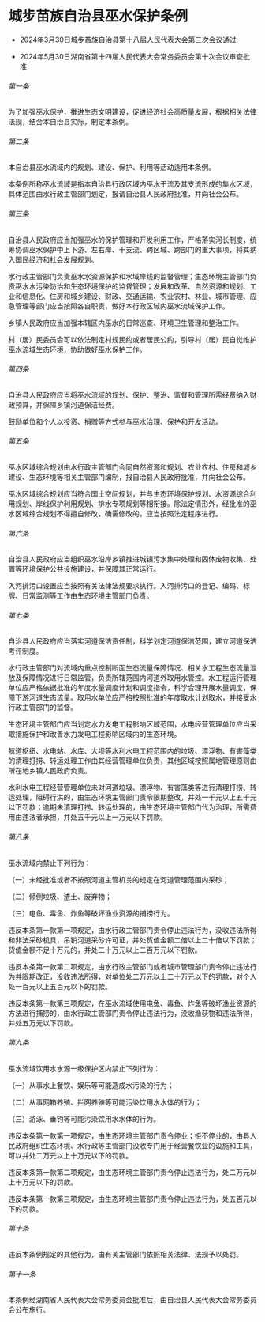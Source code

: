 # 城步苗族自治县巫水保护条例

- 2024年3月30日城步苗族自治县第十八届人民代表大会第三次会议通过

- 2024年5月30日湖南省第十四届人民代表大会常务委员会第十次会议审查批准

<!-- INFO END -->

###### 第一条

为了加强巫水保护，推进生态文明建设，促进经济社会高质量发展，根据相关法律法规，结合本自治县实际，制定本条例。

###### 第二条

本自治县巫水流域内的规划、建设、保护、利用等活动适用本条例。

本条例所称巫水流域是指本自治县行政区域内巫水干流及其支流形成的集水区域，具体范围由水行政主管部门划定，报请自治县人民政府批准，并向社会公布。

###### 第三条

自治县人民政府应当加强巫水的保护管理和开发利用工作，严格落实河长制度，统筹协调巫水保护中上下游、左右岸、干支流、跨区域、跨部门的重大事项，将其纳入国民经济和社会发展规划。

水行政主管部门负责巫水水资源保护和水域岸线的监督管理；生态环境主管部门负责巫水水污染防治和生态环境保护的监督管理；发展和改革、自然资源和规划、工业和信息化、住房和城乡建设、财政、交通运输、农业农村、林业、城市管理、应急管理等部门应当按照各自职责，做好本行政区域内巫水流域保护工作。

乡镇人民政府应当加强本辖区内巫水的日常巡查、环境卫生管理和整治工作。

村（居）民委员会可以依法制定村规民约或者居民公约，引导村（居）民自觉维护巫水流域生态环境，协助做好巫水保护工作。

###### 第四条

自治县人民政府应当将巫水流域的规划、保护、整治、监督和管理所需经费纳入财政预算，并保障乡镇河道保洁经费。

鼓励单位和个人以投资、捐赠等方式参与巫水治理、保护和开发活动。

###### 第五条

巫水区域综合规划由水行政主管部门会同自然资源和规划、农业农村、住房和城乡建设、生态环境等相关主管部门编制，报自治县人民政府批准，并向社会公布。

巫水区域综合规划应当符合国土空间规划，并与生态环境保护规划、水资源综合利用规划、岸线保护利用规划、排水专项规划等相衔接。除法定情形外，经批准的巫水区域综合规划不得擅自修改，确需修改的，应当按照法定程序进行。

###### 第六条

自治县人民政府应当组织巫水沿岸乡镇推进城镇污水集中处理和固体废物收集、处置等环境保护公共设施建设，并保障其正常运行。

入河排污口设置应当按照有关法律法规要求执行。入河排污口的登记、编码、标牌、日常监测等工作由生态环境主管部门负责。

###### 第七条

自治县人民政府应当落实河道保洁责任制，科学划定河道保洁范围，建立河道保洁考评制度。

水行政主管部门对流域内重点控制断面生态流量保障情况、相关水工程生态流量泄放及保障情况进行日常监管，负责所辖范围内河道外取用水管控。水工程运行管理单位应严格依据批准的年度水量调度计划和调度指令，科学合理开展水量调度，保障下游河道生态流量。取用水单位应严格按照批准的年度取水计划取水，并接受水行政主管部门的监督。

生态环境主管部门应当划定水力发电工程影响区域范围，水电经营管理单位应当采取措施保护和改善水力发电工程影响区域内的生态环境。

航道枢纽、水电站、水库、大坝等水利水电工程范围内的垃圾、漂浮物、有害藻类的清理打捞、转运处理工作由其经营管理单位负责，其他区域按照属地管理原则由所在地乡镇人民政府负责。

水利水电工程经营管理单位未对河道垃圾、漂浮物、有害藻类等进行清理打捞、转运处理，阻碍行洪的，由生态环境主管部门责令限期整改，并处一千元以上五千元以下罚款；逾期未清理打捞、转运处理的，由生态环境主管部门代为治理，所需费用由违法者承担，并处五千元以上一万元以下罚款。

###### 第八条

巫水流域内禁止下列行为：

（一）未经批准或者不按照河道主管机关的规定在河道管理范围内采砂；

（二）倾倒垃圾、渣土、废弃物；

（三）电鱼、毒鱼、炸鱼等破坏渔业资源的捕捞行为。

违反本条第一款第一项规定，由水行政主管部门责令停止违法行为，没收违法所得和非法采砂机具，吊销河道采砂许可证，并处货值金额二倍以上二十倍以下罚款；货值金额不足十万元的，并处二十万元以上二百万元以下罚款。

违反本条第一款第二项规定，由水行政主管部门或者城市管理部门责令停止违法行为并限期改正，没收违法所得，对单位处二万元以上二十万元以下的罚款，对个人处一百元以上五百元以下的罚款。

违反本条第一款第三项规定，在巫水流域使用电鱼、毒鱼、炸鱼等破坏渔业资源的方法进行捕捞的，由水行政主管部门责令停止违法行为，没收渔获物和违法所得，并处五万元以下罚款。

###### 第九条

巫水流域饮用水水源一级保护区内禁止下列行为：

（一）从事水上餐饮、娱乐等可能造成水污染的行为；

（二）从事网箱养殖、拦网养殖等可能污染饮用水水体的行为；

（三）游泳、垂钓等可能污染饮用水水体的行为。

违反本条第一款第一项规定，由生态环境主管部门责令停业；拒不停业的，由县人民政府组织生态环境、水行政等主管部门没收专门用于经营餐饮业的设施和工具，可以并处二万元以上十万元以下的罚款。

违反本条第一款第二项规定，由生态环境主管部门责令停止违法行为，处二万元以上十万元以下的罚款。

违反本条第一款第三项规定，由生态环境主管部门责令停止违法行为，处五百元以下的罚款。

###### 第十条

违反本条例规定的其他行为，由有关主管部门依照相关法律、法规予以处罚。

###### 第十一条

本条例经湖南省人民代表大会常务委员会批准后，由自治县人民代表大会常务委员会公布施行。
